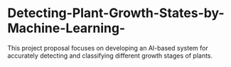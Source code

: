 # Detecting-Plant-Growth-States-by-Machine-Learning-
This project proposal focuses on developing an Al-based system for accurately detecting and classifying different growth stages of plants. 
